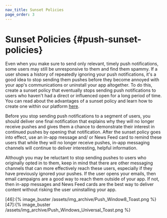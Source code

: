 ```yaml
---
nav_title: Sunset Policies
page_order: 3
---
```


# Sunset Policies {#push-sunset-policies}

Even when you make sure to send only relevant, timely push notifications, some users may still be unresponsive to them and find them spammy.  If a user shows a history of repeatedly ignoring your push notifications, it's a good idea to stop sending them pushes before they become annoyed with your app's communications or uninstall your app altogether.  To do this, create a sunset policy that eventually stops sending push notifications to users who haven't had a direct or influenced open for a long period of time. You can read about the advantages of a sunset policy and learn how to create one within our platform [here][19].

Before you stop sending push notifications to a segment of users, you should deliver one final notification that explains why they will no longer receive pushes and gives them a chance to demonstrate their interest in continued pushes by opening that notification. After the sunset policy goes into effect, use an in-app message and/ or News Feed card to remind these users that while they will no longer receive pushes, in-app messaging channels will continue to deliver interesting, helpful information.

Although you may be reluctant to stop sending pushes to users who originally opted in to them, keep in mind that there are other messaging channels that can more effectively reach these users, especially if they have previously ignored your pushes.  If the user opens your emails, then email campaigns are a good way to reach them outside of your app.  If not, then in-app messages and News Feed cards are the best way to deliver content without risking the user uninstalling your app.

[19]: {{site.baseurl}}/help/best_practices/email/sunset_policies/
[46]:{% image_buster /assets/img_archive/Push_Window8_Toast.png %}
[47]:{% image_buster /assets/img_archive/Push_Windows_Universal_Toast.png %}

